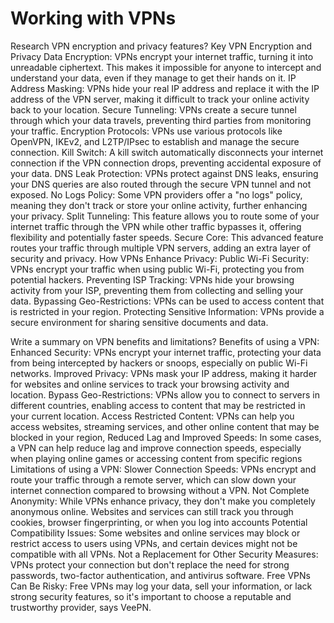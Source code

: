 # Working with VPNs
Research VPN encryption and privacy features?
Key VPN Encryption and Privacy
Data Encryption:
VPNs encrypt your internet traffic, turning it into unreadable ciphertext. This makes it impossible for anyone to intercept and understand your data, even if they manage to get their hands on it. 
IP Address Masking:
VPNs hide your real IP address and replace it with the IP address of the VPN server, making it difficult to track your online activity back to your location. 
Secure Tunneling:
VPNs create a secure tunnel through which your data travels, preventing third parties from monitoring your traffic. 
Encryption Protocols:
VPNs use various protocols like OpenVPN, IKEv2, and L2TP/IPsec to establish and manage the secure connection. 
Kill Switch:
A kill switch automatically disconnects your internet connection if the VPN connection drops, preventing accidental exposure of your data. 
DNS Leak Protection:
VPNs protect against DNS leaks, ensuring your DNS queries are also routed through the secure VPN tunnel and not exposed. 
No Logs Policy:
Some VPN providers offer a "no logs" policy, meaning they don't track or store your online activity, further enhancing your privacy. 
Split Tunneling:
This feature allows you to route some of your internet traffic through the VPN while other traffic bypasses it, offering flexibility and potentially faster speeds. 
Secure Core:
This advanced feature routes your traffic through multiple VPN servers, adding an extra layer of security and privacy. 
How VPNs Enhance Privacy:
Public Wi-Fi Security:
VPNs encrypt your traffic when using public Wi-Fi, protecting you from potential hackers. 
Preventing ISP Tracking:
VPNs hide your browsing activity from your ISP, preventing them from collecting and selling your data. 
Bypassing Geo-Restrictions:
VPNs can be used to access content that is restricted in your region. 
Protecting Sensitive Information:
VPNs provide a secure environment for sharing sensitive documents and data. 

Write a summary on VPN benefits and limitations?
Benefits of using a VPN:
Enhanced Security:
VPNs encrypt your internet traffic, protecting your data from being intercepted by hackers or snoops, especially on public Wi-Fi networks.
Improved Privacy:
VPNs mask your IP address, making it harder for websites and online services to track your browsing activity and location.
Bypass Geo-Restrictions:
VPNs allow you to connect to servers in different countries, enabling access to content that may be restricted in your current location.
Access Restricted Content:
VPNs can help you access websites, streaming services, and other online content that may be blocked in your region,
Reduced Lag and Improved Speeds:
In some cases, a VPN can help reduce lag and improve connection speeds, especially when playing online games or accessing content from specific regions
Limitations of using a VPN:
Slower Connection Speeds:
VPNs encrypt and route your traffic through a remote server, which can slow down your internet connection compared to browsing without a VPN. 
Not Complete Anonymity:
While VPNs enhance privacy, they don't make you completely anonymous online. Websites and services can still track you through cookies, browser fingerprinting, or when you log into accounts
Potential Compatibility Issues:
Some websites and online services may block or restrict access to users using VPNs, and certain devices might not be compatible with all VPNs. 
Not a Replacement for Other Security Measures:
VPNs protect your connection but don't replace the need for strong passwords, two-factor authentication, and antivirus software. 
Free VPNs Can Be Risky:
Free VPNs may log your data, sell your information, or lack strong security features, so it's important to choose a reputable and trustworthy provider, says VeePN. 
